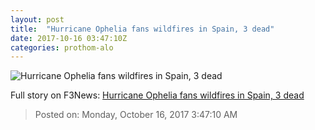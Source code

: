 ```yaml
---
layout: post
title:  "Hurricane Ophelia fans wildfires in Spain, 3 dead"
date: 2017-10-16 03:47:10Z
categories: prothom-alo
---
```


![Hurricane Ophelia fans wildfires in Spain, 3 dead](http://en.prothom-alo.com/contents/cache/images/1200x630x1/uploads/media/2017/10/16/b86ef80b54e41abb3144f45ad32fe7cc-wildfires.jpg?jadewits_media_id=152271)




Full story on F3News: [Hurricane Ophelia fans wildfires in Spain, 3 dead](http://www.f3nws.com/n/PBaPpC)

> Posted on: Monday, October 16, 2017 3:47:10 AM
